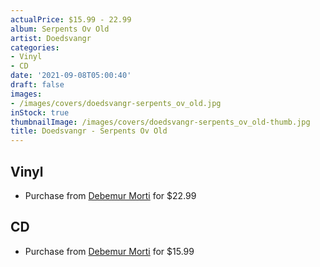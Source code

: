 ```yaml
---
actualPrice: $15.99 - 22.99
album: Serpents Ov Old
artist: Doedsvangr
categories:
- Vinyl
- CD
date: '2021-09-08T05:00:40'
draft: false
images:
- /images/covers/doedsvangr-serpents_ov_old.jpg
inStock: true
thumbnailImage: /images/covers/doedsvangr-serpents_ov_old-thumb.jpg
title: Doedsvangr - Serpents Ov Old
---
```


## Vinyl
* Purchase from [Debemur Morti](https://debemurmorti.aisamerch.com/item/102480) for $22.99
## CD
* Purchase from [Debemur Morti](https://debemurmorti.aisamerch.com/item/102479) for $15.99
